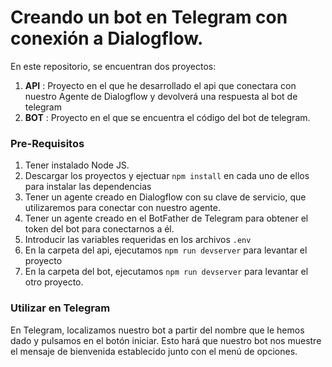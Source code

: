 # Creando un bot en Telegram con conexión a Dialogflow.
En este repositorio, se encuentran dos proyectos:
  1. **API** : Proyecto en el que he desarrollado el api que conectara con nuestro Agente de Dialogflow y devolverá una respuesta al bot de telegram
  2. **BOT** : Proyecto en el que se encuentra el código del bot de telegram.

### Pre-Requisitos
  1. Tener instalado Node JS. 
  2. Descargar los proyectos y ejectuar `npm install` en cada uno de ellos para instalar las dependencias
  3. Tener un agente creado en Dialogflow con su clave de servicio, que utilizaremos para conectar con nuestro agente.
  4. Tener un agente creado en el BotFather de Telegram para obtener el token del bot para conectarnos a él.
  5. Introducir las variables requeridas en los archivos `.env`
  6. En la carpeta del api, ejecutamos `npm run devserver` para levantar el proyecto
  7. En la carpeta del bot, ejecutamos `npm run devserver` para levantar el otro proyecto.

### Utilizar en Telegram
En Telegram, localizamos nuestro bot a partir del nombre que le hemos dado y pulsamos en el botón iniciar.
Esto hará que nuestro bot nos muestre el mensaje de bienvenida establecido junto con el menú de opciones.
  
  
